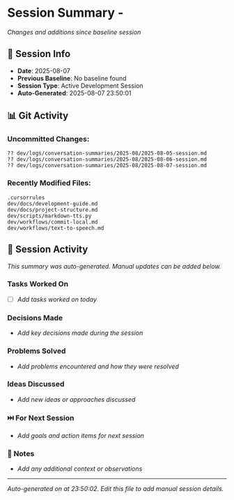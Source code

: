# Session Summary - 
*Changes and additions since baseline session*

## 📅 Session Info
- **Date**: 2025-08-07
- **Previous Baseline**: No baseline found
- **Session Type**: Active Development Session
- **Auto-Generated**: 2025-08-07 23:50:01

## 📊 Git Activity

### Uncommitted Changes:
```
?? dev/logs/conversation-summaries/2025-08/2025-08-05-session.md
?? dev/logs/conversation-summaries/2025-08/2025-08-06-session.md
?? dev/logs/conversation-summaries/2025-08/2025-08-07-session.md
```

### Recently Modified Files:
```
.cursorrules
dev/docs/development-guide.md
dev/docs/project-structure.md
dev/scripts/markdown-tts.py
dev/workflows/commit-local.md
dev/workflows/text-to-speech.md
```

## 🔄 Session Activity
*This summary was auto-generated. Manual updates can be added below.*

### Tasks Worked On
- [ ] *Add tasks worked on today*

### Decisions Made
- *Add key decisions made during the session*

### Problems Solved
- *Add problems encountered and how they were resolved*

### Ideas Discussed
- *Add new ideas or approaches discussed*

### ⏭️ For Next Session
- *Add goals and action items for next session*

### 💭 Notes
- *Add any additional context or observations*

---
*Auto-generated on  at 23:50:02. Edit this file to add manual session details.*
